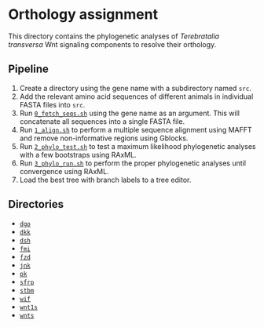 # Orthology assignment

This directory contains the phylogenetic analyses of *Terebratalia transversa* Wnt signaling components to resolve their orthology.

## Pipeline

1. Create a directory using the gene name with a subdirectory named `src`.
2. Add the relevant amino acid sequences of different animals in individual FASTA files into `src`.
3. Run [`0_fetch_seqs.sh`](0_fetch_seqs.sh) using the gene name as an argument. This will concatenate all sequences into a single FASTA file.
4. Run [`1_align.sh`](1_align.sh) to perform a multiple sequence alignment using MAFFT and remove non-informative regions using Gblocks.
5. Run [`2_phylo_test.sh`](2_phylo_test.sh) to test a maximum likelihood phylogenetic analyses with a few bootstraps using RAxML.
6. Run [`3_phylo_run.sh`](3_phylo_run.sh) to perform the proper phylogenetic analyses until convergence using RAxML.
7. Load the best tree with branch labels to a tree editor.

## Directories

- [`dgo`](dgo)
- [`dkk`](dkk)
- [`dsh`](dsh)
- [`fmi`](fmi)
- [`fzd`](fzd)
- [`jnk`](jnk)
- [`pk`](pk)
- [`sfrp`](sfrp)
- [`stbm`](stbm)
- [`wif`](wif)
- [`wnt1s`](wnt1s)
- [`wnts`](wnts)
